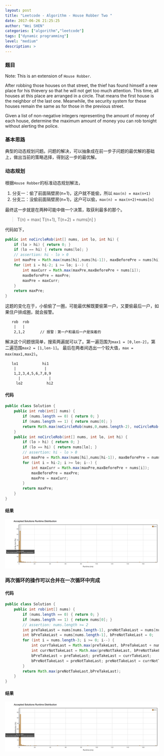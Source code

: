 ```yaml
---
layout: post
title: "Leetcode - Algorithm - House Robber Two "
date: 2017-06-26 21:25:25
author: "Wei SHEN"
categories: ["algorithm","leetcode"]
tags: ["dynamic programming"]
level: "medium"
description: >
---
```


### 题目
Note: This is an extension of `House Robber`.

After robbing those houses on that street, the thief has found himself a new place for his thievery so that he will not get too much attention. This time, all houses at this place are arranged in a circle. That means the first house is the neighbor of the last one. Meanwhile, the security system for these houses remain the same as for those in the previous street.

Given a list of non-negative integers representing the amount of money of each house, determine the maximum amount of money you can rob tonight without alerting the police.

### 基本思路
典型的动态规划问题。问题的解决，可以抽象成在前一步子问题的最优解的基础上，做出当前的策略选择，得到这一步的最优解。

### 动态规划
根据`House Robber`的标准动态规划解法，
1. 分支一：偷了前面隔壁房(n+1)，这户就不能偷，所以 `max(n) = max(n+1)`
2. 分支二：没偷前面隔壁房(n+1)，这户可以偷，`max(n) = max(n+2)+nums[n]`

最终这一步就是在两种可能中做一个决策，取获利最多的那个。
> T(n) = max( T(n+1), T(n+2) + nums[n] )

代码如下，
```java
public int noCircleRob(int[] nums, int lo, int hi) {
    if (lo > hi) { return 0; }
    if (lo == hi) { return nums[lo]; }
    // assertion: hi - lo > 0
    int maxPre = Math.max(nums[hi],nums[hi-1]), maxBeforePre = nums[hi];
    for (int i = hi-2; i >= lo; i--) {
        int maxCurr = Math.max(maxPre,maxBeforePre + nums[i]);
        maxBeforePre = maxPre;
        maxPre = maxCurr;
    }
    return maxPre;
}
```

这题的变化在于，小偷偷了一圈，可能最优解既要偷第一户，又要偷最后一户，如果住户排成圈，就会报警。
```
   rob  rob
    |   |
    2,1,2       // 报警：第一户和最后一户是挨着的
```

解决这个问题很简单，搜索两遍就可以了。第一遍范围为`max1 = [0,len-2]`，第二遍范围`max2 = [1,len-1]`。 最后在两者间选出一个较大值，`max = max(max1,max2)`。
```
   lo1           hi1
    |             |
    1,2,3,4,5,6,7,8,9
      |             |
     lo2           hi2
```

#### 代码
```java
public class Solution {
    public int rob(int[] nums) {
        if (nums.length == 0) { return 0; }
        if (nums.length == 1) { return nums[0]; }
        return Math.max(noCircleRob(nums,0,nums.length-2), noCircleRob(nums,1,nums.length-1));
    }
    public int noCircleRob(int[] nums, int lo, int hi) {
        if (lo > hi) { return 0; }
        if (lo == hi) { return nums[lo]; }
        // assertion: hi - lo > 0
        int maxPre = Math.max(nums[hi],nums[hi-1]), maxBeforePre = nums[hi];
        for (int i = hi-2; i >= lo; i--) {
            int maxCurr = Math.max(maxPre,maxBeforePre + nums[i]);
            maxBeforePre = maxPre;
            maxPre = maxCurr;
        }
        return maxPre;
    }
}
```

#### 结果
![house-robber-two-1](/images/leetcode/house-robber-two-1.png)


### 两次循环的操作可以合并在一次循环中完成

#### 代码
```java
public class Solution {
    public int rob(int[] nums) {
        if (nums.length == 0) { return 0; }
        if (nums.length == 1) { return nums[0]; }
        // assertion: nums.length >= 2
        int preTakeLast = nums[nums.length-1], preNotTakeLast = nums[nums.length-2];
        int bPreTakeLast = nums[nums.length-1], bPreNotTakeLast = 0;
        for (int i = nums.length-3; i >= 0; i--) {
            int currTakeLast = Math.max(preTakeLast, bPreTakeLast + nums[i]);
            int currNotTakeLast = Math.max(preNotTakeLast, bPreNotTakeLast + nums[i]);
            bPreTakeLast = preTakeLast; preTakeLast = currTakeLast;
            bPreNotTakeLast = preNotTakeLast; preNotTakeLast = currNotTakeLast;
        }
        return Math.max(preNotTakeLast,bPreTakeLast);
    }
}
```

#### 结果
![house-robber-two-2](/images/leetcode/house-robber-two-2.png)
